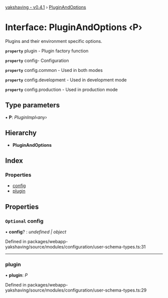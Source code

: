 [yakshaving - v0.4.1](../README.md) › [PluginAndOptions](pluginandoptions.md)

# Interface: PluginAndOptions ‹**P**›

Plugins and their environment specific options.

**`property`** plugin - Plugin factory function

**`property`** config- Configuration

**`property`** config.common - Used in both modes

**`property`** config.development - Used in development mode

**`property`** config.production - Used in production mode

## Type parameters

▪ **P**: *PluginImpl‹any›*

## Hierarchy

* **PluginAndOptions**

## Index

### Properties

* [config](pluginandoptions.md#optional-config)
* [plugin](pluginandoptions.md#plugin)

## Properties

### `Optional` config

• **config**? : *undefined | object*

Defined in packages/webapp-yakshaving/source/modules/configuration/user-schema-types.ts:31

___

###  plugin

• **plugin**: *P*

Defined in packages/webapp-yakshaving/source/modules/configuration/user-schema-types.ts:29
